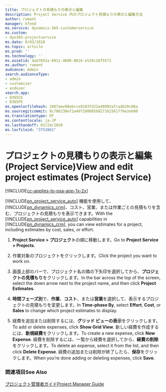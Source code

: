 ```yaml
---
title: プロジェクトの見積もりの表示と編集
description: Project Service 内のプロジェクト見積もりの表示と編集方法
author: rumant
manager: kfend
ms.service: dynamics-365-customerservice
ms.custom:
- dyn365-projectservice
ms.date: 8/03/2018
ms.topic: article
ms.prod: ''
ms.technology: ''
ms.assetid: 4ad7691a-8911-4606-8816-e539c26f5571
ms.author: rumant
audience: Admin
search.audienceType:
- admin
- customizer
- enduser
search.app:
- D365CE
- D365PS
ms.openlocfilehash: 1807aee98ebcce9103fd22a49992afcad620c06a
ms.sourcegitcommit: 8c786230ef2a497280885b827162561776e2eb00
ms.translationtype: HT
ms.contentlocale: ja-JP
ms.lasthandoff: 03/24/2020
ms.locfileid: "3752861"
---
```

# <a name="view-and-edit-project-estimates-project-service"></a><span data-ttu-id="9001b-103">プロジェクトの見積もりの表示と編集 (Project Service)</span><span class="sxs-lookup"><span data-stu-id="9001b-103">View and edit project estimates (Project Service)</span></span>

[!INCLUDE[cc-applies-to-psa-app-1x-2x](../includes/cc-applies-to-psa-app-1x-2x.md)]

<span data-ttu-id="9001b-104">[!INCLUDE[pn_project_service_auto](../includes/pn-project-service-auto.md)] 機能を使用して、[!INCLUDE[pn_dynamics_crm](../includes/pn-dynamics-crm.md)]、コスト、営業、または作業ごとの見積もりを含む、プロジェクトの見積もりを表示できます。</span><span class="sxs-lookup"><span data-stu-id="9001b-104">With the [!INCLUDE[pn_project_service_auto](../includes/pn-project-service-auto.md)] capabilities in [!INCLUDE[pn_dynamics_crm](../includes/pn-dynamics-crm.md)], you can view estimates for a project, including estimates by cost, sales, or effort.</span></span>  
  
1.  <span data-ttu-id="9001b-105">**Project Service > プロジェクト**の順に移動します。</span><span class="sxs-lookup"><span data-stu-id="9001b-105">Go to **Project Service > Projects**.</span></span>  
  
2.  <span data-ttu-id="9001b-106">作業対象のプロジェクトをクリックします。</span><span class="sxs-lookup"><span data-stu-id="9001b-106">Click the project you want to work on.</span></span>  
  
3.  <span data-ttu-id="9001b-107">画面上部のバーで、プロジェクト名の隣の下矢印を選択してから、**プロジェクトの見積もり**をクリックします。</span><span class="sxs-lookup"><span data-stu-id="9001b-107">In the bar across the top of the screen, select the down arrow next to the project name, and then click **Project Estimates**.</span></span>  
  
4.  <span data-ttu-id="9001b-108">**時間フェーズ別**で、**作業**、**コスト**、または**営業**を選択して、表示するプロジェクトの見積もりを変更します。</span><span class="sxs-lookup"><span data-stu-id="9001b-108">In **Time-phase By**, select **Effort**, **Cost**, or **Sales** to change which project estimates to display.</span></span>  
  
5.  <span data-ttu-id="9001b-109">経費を追加または削除するには、**グリッド ビューの表示**をクリックします。</span><span class="sxs-lookup"><span data-stu-id="9001b-109">To add or delete expenses, click **Show Grid View**.</span></span> <span data-ttu-id="9001b-110">新しい経費を作成するには、**新規経費**をクリックします。</span><span class="sxs-lookup"><span data-stu-id="9001b-110">To create a new expense, click **New Expense**.</span></span> <span data-ttu-id="9001b-111">経費を削除するには、一覧から経費を選択してから、**経費の削除**をクリックします。</span><span class="sxs-lookup"><span data-stu-id="9001b-111">To delete an expense, select it from the list, and then click **Delete Expense**.</span></span> <span data-ttu-id="9001b-112">経費の追加または削除が終了したら、**保存**をクリックします。</span><span class="sxs-lookup"><span data-stu-id="9001b-112">When you’re done adding or deleting expenses, click **Save**.</span></span>  
  
### <a name="see-also"></a><span data-ttu-id="9001b-113">関連項目</span><span class="sxs-lookup"><span data-stu-id="9001b-113">See Also</span></span>  
 [<span data-ttu-id="9001b-114">プロジェクト管理者ガイド</span><span class="sxs-lookup"><span data-stu-id="9001b-114">Project Manager Guide</span></span>](../project-service/project-manager-guide.md)
